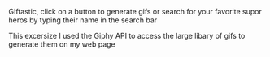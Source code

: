 GIftastic, click on a button to generate gifs or search for your favorite supor heros by typing their name in the search bar

This excersize I used the Giphy API to access the large libary of gifs to generate them on my web page